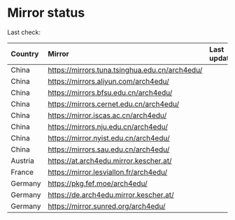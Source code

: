 <script src="./time.js"></script>
# Mirror status
Last check: <script type="text/javascript">localize(1715826652.154461);</script>

|Country|Mirror|Last update|
|:------|:-----|:----------|
|China|https://mirrors.tuna.tsinghua.edu.cn/arch4edu/|<script type="text/javascript">localize(1715797975);</script>|
|China|https://mirrors.aliyun.com/arch4edu/|<script type="text/javascript">localize(1715797975);</script>|
|China|https://mirrors.bfsu.edu.cn/arch4edu/|<script type="text/javascript">localize(1715797975);</script>|
|China|https://mirrors.cernet.edu.cn/arch4edu/|<script type="text/javascript">localize(1715797975);</script>|
|China|https://mirror.iscas.ac.cn/arch4edu/|<script type="text/javascript">localize(1715797975);</script>|
|China|https://mirrors.nju.edu.cn/arch4edu/|<script type="text/javascript">localize(1715711699);</script>|
|China|https://mirror.nyist.edu.cn/arch4edu/|<script type="text/javascript">localize(1715797975);</script>|
|China|https://mirrors.sau.edu.cn/arch4edu/|<script type="text/javascript">localize(1715797975);</script>|
|Austria|https://at.arch4edu.mirror.kescher.at/|<script type="text/javascript">localize(1715797975);</script>|
|France|https://mirror.lesviallon.fr/arch4edu/|<script type="text/javascript">localize(1715797975);</script>|
|Germany|https://pkg.fef.moe/arch4edu/|<script type="text/javascript">localize(1715797975);</script>|
|Germany|https://de.arch4edu.mirror.kescher.at/|<script type="text/javascript">localize(1715797975);</script>|
|Germany|https://mirror.sunred.org/arch4edu/|<script type="text/javascript">localize(1715797975);</script>|

<script src="./tablefilter/tablefilter.js"></script>
<script src="./table.js"></script>